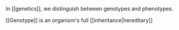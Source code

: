 In [[genetics]], we distinguish between genotypes and phenotypes.

[[Genotype]] is an organism's full [[inheritance|hereditary]]
